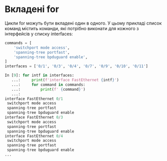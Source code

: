 # Вкладені for

Цикли for можуть бути вкладені один в одного.
У цьому прикладі список команд містить команди, які потрібно виконати для
кожного з інтерфейсів у списку interfaces:

```python
commands = [
    'switchport mode access',
    'spanning-tree portfast',
    'spanning-tree bpduguard enable',
]
interfaces = ['0/1', '0/3', '0/4', '0/7', '0/9', '0/10', '0/11']

In [9]: for intf in interfaces:
   ...:     print(f'interface FastEthernet {intf}')
   ...:     for command in commands:
   ...:         print(f' {command}')
   ...:
interface FastEthernet 0/1
 switchport mode access
 spanning-tree portfast
 spanning-tree bpduguard enable
interface FastEthernet 0/3
 switchport mode access
 spanning-tree portfast
 spanning-tree bpduguard enable
interface FastEthernet 0/4
 switchport mode access
 spanning-tree portfast
 spanning-tree bpduguard enable
...
```
